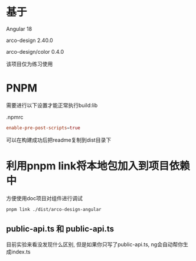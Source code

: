 # 基于

Angular 18

arco-design 2.40.0

arco-design/color 0.4.0

该项目仅为练习使用
# PNPM
需要进行以下设置才能正常执行build:lib

.npmrc
```conf
enable-pre-post-scripts=true
```

可以在构建成功后把readme复制到dist目录下

# 利用pnpm link将本地包加入到项目依赖中

方便使用doc项目对组件进行调试

```shell
pnpm link ./dist/arco-design-angular
```

## public-api.ts 和 public-api.ts
目前实验来看没发现什么区别, 但是如果你只写了public-api.ts, ng会自动帮你生成index.ts
